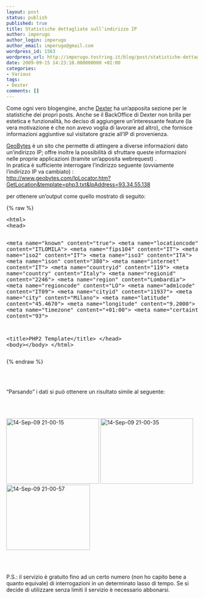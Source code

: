 ```yaml
---
layout: post
status: publish
published: true
title: Statistiche dettagliate sull’indirizzo IP
author: imperugo
author_login: imperugo
author_email: imperugo@gmail.com
wordpress_id: 1563
wordpress_url: http://imperugo.tostring.it/blog/post/statistiche-dettagliate-sull-and-rsquo-indirizzo-ip/
date: 2009-09-15 14:23:18.000000000 +01:00
categories:
- Various
tags:
- Dexter
comments: []
---
```

<p>Come ogni vero blogengine, anche <a title="Dexter Blog Engine" href="http://imperugo.tostring.it/About/Dexter" target="_blank">Dexter</a> ha un’apposita sezione per le statistiche dei propri posts. Anche se il BackOffice di Dexter non brilla per estetica e funzionalità, ho deciso di aggiungere un’interessante feature (la vera motivazione è che non avevo voglia di lavorare ad altro), che fornisce informazioni aggiuntive sul visitatore grazie all’IP di provenienza.</p>  <p><a title="GeoBytes" href="http://www.geobytes.com/" rel="nofollow" target="_blank">GeoBytes</a> è un sito che permette di attingere a diverse informazioni dato un’indirizzo IP; offre inoltre la possibilità di sfruttare queste informazioni nelle proprie applicazioni (tramite un’apposita webrequest) .     <br />In pratica è sufficiente interrogare l’indirizzo seguente (ovviamente l’indirizzo IP va cambiato) :     <br /><a href="http://www.geobytes.com/IpLocator.htm?GetLocation&amp;template=php3.txt&amp;IpAddress=93.34.55.138">http://www.geobytes.com/IpLocator.htm?GetLocation&amp;template=php3.txt&amp;IpAddress=93.34.55.138</a></p>  <p>per ottenere un’output come quello mostrato di seguito:</p>  {% raw %}<pre class="brush: xml; ruler: true;">&lt;html&gt; 
&lt;head&gt; 
 
&lt;meta name=&quot;known&quot; content=&quot;true&quot;&gt; 
&lt;meta name=&quot;locationcode&quot; content=&quot;ITLOMILA&quot;&gt; 
&lt;meta name=&quot;fips104&quot; content=&quot;IT&quot;&gt; 
&lt;meta name=&quot;iso2&quot; content=&quot;IT&quot;&gt; 
&lt;meta name=&quot;iso3&quot; content=&quot;ITA&quot;&gt; 
&lt;meta name=&quot;ison&quot; content=&quot;380&quot;&gt; 
&lt;meta name=&quot;internet&quot; content=&quot;IT&quot;&gt; 
&lt;meta name=&quot;countryid&quot; content=&quot;119&quot;&gt; 
&lt;meta name=&quot;country&quot; content=&quot;Italy&quot;&gt; 
&lt;meta name=&quot;regionid&quot; content=&quot;2246&quot;&gt; 
&lt;meta name=&quot;region&quot; content=&quot;Lombardia&quot;&gt; 
&lt;meta name=&quot;regioncode&quot; content=&quot;LO&quot;&gt; 
&lt;meta name=&quot;adm1code&quot; content=&quot;IT09&quot;&gt; 
&lt;meta name=&quot;cityid&quot; content=&quot;11937&quot;&gt; 
&lt;meta name=&quot;city&quot; content=&quot;Milano&quot;&gt; 
&lt;meta name=&quot;latitude&quot; content=&quot;45.4670&quot;&gt; 
&lt;meta name=&quot;longitude&quot; content=&quot;9.2000&quot;&gt; 
&lt;meta name=&quot;timezone&quot; content=&quot;+01:00&quot;&gt; 
&lt;meta name=&quot;certainty&quot; content=&quot;93&quot;&gt; 
 
&lt;title&gt;PHP2 Template&lt;/title&gt; 
&lt;/head&gt; 
&lt;body&gt;&lt;/body&gt; 
&lt;/html&gt; </pre>{% endraw %}

<p>
  <br />

  <br />“Parsando” i dati si può ottenere un risultato simile al seguente: 

  <br />

  <br /><a href="http://imperugo.tostring.it/Content/Uploaded/image/14-Sep-09%2021-00-15_2.png" rel="shadowbox[IPInfo]"><img style="border-right-width: 0px; display: inline; border-top-width: 0px; border-bottom-width: 0px; border-left-width: 0px" title="14-Sep-09 21-00-15" border="0" alt="14-Sep-09 21-00-15" src="http://imperugo.tostring.it/Content/Uploaded/image/14-Sep-09%2021-00-15_thumb.png" width="244" height="172" /></a> <a href="http://imperugo.tostring.it/Content/Uploaded/image/14-Sep-09%2021-00-35_2.png" rel="shadowbox[IPInfo]"><img style="border-right-width: 0px; display: inline; border-top-width: 0px; border-bottom-width: 0px; border-left-width: 0px" title="14-Sep-09 21-00-35" border="0" alt="14-Sep-09 21-00-35" src="http://imperugo.tostring.it/Content/Uploaded/image/14-Sep-09%2021-00-35_thumb.png" width="244" height="172" /></a> <a href="http://imperugo.tostring.it/Content/Uploaded/image/14-Sep-09%2021-00-57_2.png" rel="shadowbox[IPInfo]"><img style="border-right-width: 0px; display: inline; border-top-width: 0px; border-bottom-width: 0px; border-left-width: 0px" title="14-Sep-09 21-00-57" border="0" alt="14-Sep-09 21-00-57" src="http://imperugo.tostring.it/Content/Uploaded/image/14-Sep-09%2021-00-57_thumb.png" width="220" height="172" /></a> 

  <br />

  <br />P.S.: il servizio è gratuito fino ad un certo numero (non ho capito bene a quanto equivale) di interrogazioni in un determinato lasso di tempo. Se si decide di utilizzare senza limiti il servizio è necessario abbonarsi.</p>
